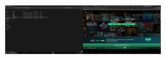 ![alt text](https://github.com/muhzin007/hulu-webpage-clone/blob/main/LandingPageScreenshot.png?raw=true)
